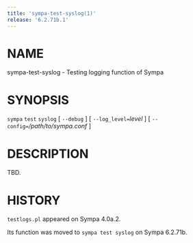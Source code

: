 ```yaml
---
title: 'sympa-test-syslog(1)'
release: '6.2.71b.1'
---
```


# NAME

sympa-test-syslog - Testing logging function of Sympa

# SYNOPSIS

`sympa` `test` `syslog` \[ `--debug` \]
\[ `--log_level=`_level_ \] \[ `--config=`_/path/to/sympa.conf_ \]

# DESCRIPTION

TBD.

# HISTORY

`testlogs.pl` appeared on Sympa 4.0a.2.

Its function was moved to `sympa test syslog` on Sympa 6.2.71b.
